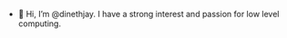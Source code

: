 - 👋 Hi, I’m @dinethjay. I have a strong interest and passion for low level computing.

<!---
dinethjay/dinethjay is a ✨ special ✨ repository because its `README.md` (this file) appears on your GitHub profile.
You can click the Preview link to take a look at your changes.
--->

